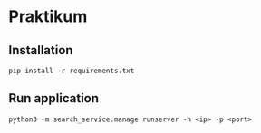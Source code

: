 # Praktikum
  
## Installation
```shell script
pip install -r requirements.txt
```
  
## Run application
```shell script
python3 -m search_service.manage runserver -h <ip> -p <port>
``` 

